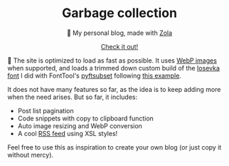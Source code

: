 <h1 align="center">Garbage collection</h1>

<p align="center">📝 My personal blog, made with <a href="https://www.getzola.org/">Zola</a></p>
<p align="center"><a href="https://blog.meneillos.com">Check it out!</a></p>


🏁 The site is optimized to load as fast as possible. It uses [WebP
images](https://developers.google.com/speed/webp) when supported, and loads a
trimmed down custom build of the [Iosevka font](https://typeof.net/Iosevka/) I
did with FontTool's
[pyftsubset](https://fonttools.readthedocs.io/en/latest/subset/) following [this
example](https://xeiaso.net/blog/iaso-fonts).

It does not have many features so far, as the idea is to keep adding more when
the need arises. But so far, it includes:

* Post list pagination
* Code snippets with copy to clipboard function
* Auto image resizing and WebP conversion
* A cool [RSS feed](https://blog.meneillos.com/atom.xml) using XSL styles!

Feel free to use this as inspiration to create your own blog (or just copy it
without mercy).

